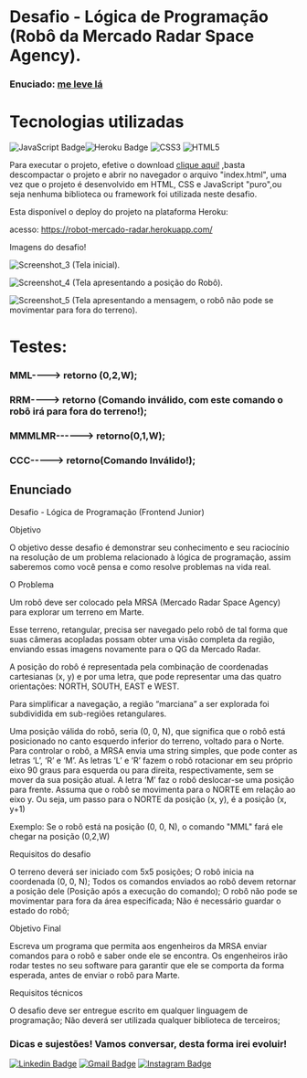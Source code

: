 # Desafio -­ Lógica de Programação (Robô da Mercado Radar Space Agency).

### Enuciado: [me leve lá](#ancora1)

# Tecnologias utilizadas 
![JavaScript Badge]( https://img.shields.io/badge/JavaScript-F7DF1E?style=for-the-badge&logo=javascript&logoColor=black)![Heroku Badge](https://img.shields.io/badge/Heroku-430098?style=for-the-badge&logo=heroku&logoColor=white)	![CSS3](https://img.shields.io/badge/css3-%231572B6.svg?style=for-the-badge&logo=css3&logoColor=white) ![HTML5](https://img.shields.io/badge/html5-%23E34F26.svg?style=for-the-badge&logo=html5&logoColor=white)

Para executar o projeto, efetive o download [clique aqui!](https://github.com/MarcelinoGarcia-NA/DesafioRoboMercadoRadar/archive/refs/heads/main.zip) ,basta descompactar o projeto e abrir no navegador o arquivo "index.html",
uma vez que o projeto é desenvolvido em HTML, CSS e JavaScript "puro",ou seja nenhuma biblioteca ou framework foi utilizada neste desafio.

Esta disponível o deploy do projeto na plataforma Heroku:

acesso: https://robot-mercado-radar.herokuapp.com/

Imagens do desafio!

![Screenshot_3](https://user-images.githubusercontent.com/64509713/183326436-83bac8c3-4b3b-43cb-b677-47dfdcb3046b.png)
(Tela inicial).

![Screenshot_4](https://user-images.githubusercontent.com/64509713/183326442-bcbf37ff-fc52-4c38-b580-ba307aece9f8.png)
(Tela apresentando a posição do Robô).

![Screenshot_5](https://user-images.githubusercontent.com/64509713/183326447-0540e173-5898-4a1d-a7b2-012aaceec829.png)
(Tela apresentando a mensagem, o robô não pode se movimentar para fora do terreno).

# Testes:
### MML----> retorno (0,2,W);
### RRM----> retorno (Comando inválido, com este comando o robô irá para fora do terreno!);
### MMMLMR------> retorno(0,1,W);
### CCC-----> retorno(Comando Inválido!);

<a id="ancora1"></a>
## Enunciado 

Desafio -­ Lógica de Programação (Frontend Junior)
 
Objetivo
 
O objetivo desse desafio é demonstrar seu conhecimento e seu raciocínio na resolução de um problema relacionado à lógica de programação, assim saberemos como você pensa e como resolve problemas na vida real.
 
O Problema
 
Um robô deve ser colocado pela MRSA (Mercado Radar Space Agency) para explorar um terreno em Marte.
 
Esse terreno, retangular, precisa ser navegado pelo robô de tal forma que suas câmeras acopladas possam obter uma visão completa da região, enviando essas imagens novamente para o QG da Mercado Radar.
 
A posição do robô é representada pela combinação de coordenadas cartesianas (x, y) e por uma letra, que pode representar uma das quatro orientações: NORTH, SOUTH, EAST e WEST.
 
Para simplificar a navegação, a região “marciana” a ser explorada foi subdividida em sub-regiões retangulares.
 
Uma posição válida do robô, seria (0, 0, N), que significa que o robô está posicionado no canto esquerdo inferior do terreno, voltado para o Norte.
Para controlar o robô, a MRSA envia uma string simples, que pode conter as letras ‘L’, ‘R’ e ‘M’. As letras ‘L’ e ‘R’ fazem o robô rotacionar em seu próprio eixo 90 graus para esquerda ou para direita, respectivamente, sem se mover da sua posição atual. A letra ‘M’ faz o robô deslocar-­se uma posição para frente.
Assuma que o robô se movimenta para o NORTE em relação ao eixo y. Ou seja, um passo para o NORTE da posição (x, y), é a posição (x, y+1)
 
Exemplo: Se o robô está na posição (0, 0, N), o comando "MML" fará ele chegar na posição (0,2,W)
 
Requisitos do desafio
 
O terreno deverá ser iniciado com 5x5 posições;
O robô inicia na coordenada (0, 0, N);
Todos os comandos enviados ao robô devem retornar a posição dele (Posição após a execução do comando);
O robô não pode se movimentar para fora da área especificada;
Não é necessário guardar o estado do robô;
 
Objetivo Final
 
Escreva um programa que permita aos engenheiros da MRSA enviar comandos para o robô e saber onde ele se encontra. Os engenheiros irão rodar testes no seu software para garantir que ele se comporta da forma esperada, antes de enviar o robô para Marte.
 
Requisitos técnicos
 
O desafio deve ser entregue escrito em qualquer linguagem de programação;
Não deverá ser utilizada qualquer biblioteca de terceiros;

### Dicas e sujestões! Vamos conversar, desta forma irei evoluir! 
[![Linkedin Badge](https://img.shields.io/badge/-Marcelino%20Garcia-6633cc?style=flat-square&logo=Linkedin&logoColor=white&link=https://www.linkedin.com/in/marcelino-garcia-2a1309219/)](https://www.linkedin.com/in/marcelino-garcia-2a1309219/) 
[![Gmail Badge](https://img.shields.io/badge/-marcelino.garcia@novaandradina.org-6633cc?style=flat-square&logo=Gmail&logoColor=white&link=mailto:marcelino.garcia@novaandradina.org)](mailto:marcelino.garcia@novaandradina.org)
[![Instagram Badge](https://img.shields.io/badge/-marcelinovitorgarcia-6633cc?style=flat-square&logo=Instagram&logoColor=white&link=https://www.instagram.com/marcelinovitorgarcia/)](https://www.instagram.com/marcelinovitorgarcia/)

